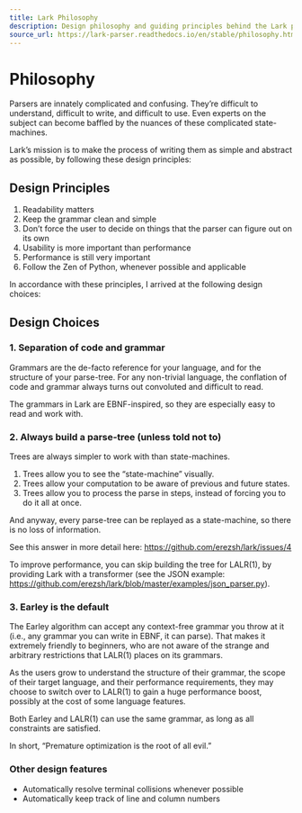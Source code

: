 ```yaml
---
title: Lark Philosophy
description: Design philosophy and guiding principles behind the Lark parsing library, including default choices and rationale.
source_url: https://lark-parser.readthedocs.io/en/stable/philosophy.html
---
```


# Philosophy

Parsers are innately complicated and confusing. They’re difficult to understand, difficult to write, and difficult to use. Even experts on the subject can become baffled by the nuances of these complicated state-machines.

Lark’s mission is to make the process of writing them as simple and abstract as possible, by following these design principles:

## Design Principles

1. Readability matters
2. Keep the grammar clean and simple
3. Don’t force the user to decide on things that the parser can figure out on its own
4. Usability is more important than performance
5. Performance is still very important
6. Follow the Zen of Python, whenever possible and applicable

In accordance with these principles, I arrived at the following design choices:

## Design Choices

### 1. Separation of code and grammar

Grammars are the de-facto reference for your language, and for the structure of your parse-tree. For any non-trivial language, the conflation of code and grammar always turns out convoluted and difficult to read.

The grammars in Lark are EBNF-inspired, so they are especially easy to read and work with.

### 2. Always build a parse-tree (unless told not to)

Trees are always simpler to work with than state-machines.

1. Trees allow you to see the “state-machine” visually.
2. Trees allow your computation to be aware of previous and future states.
3. Trees allow you to process the parse in steps, instead of forcing you to do it all at once.

And anyway, every parse-tree can be replayed as a state-machine, so there is no loss of information.

See this answer in more detail here: https://github.com/erezsh/lark/issues/4

To improve performance, you can skip building the tree for LALR(1), by providing Lark with a transformer (see the JSON example: https://github.com/erezsh/lark/blob/master/examples/json_parser.py).

### 3. Earley is the default

The Earley algorithm can accept any context-free grammar you throw at it (i.e., any grammar you can write in EBNF, it can parse). That makes it extremely friendly to beginners, who are not aware of the strange and arbitrary restrictions that LALR(1) places on its grammars.

As the users grow to understand the structure of their grammar, the scope of their target language, and their performance requirements, they may choose to switch over to LALR(1) to gain a huge performance boost, possibly at the cost of some language features.

Both Earley and LALR(1) can use the same grammar, as long as all constraints are satisfied.

In short, “Premature optimization is the root of all evil.”

### Other design features

- Automatically resolve terminal collisions whenever possible
- Automatically keep track of line and column numbers
